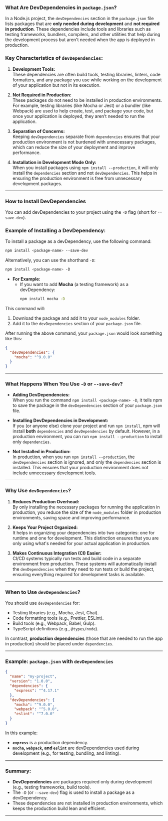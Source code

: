 ### **What Are DevDependencies in `package.json`?**

In a Node.js project, the `devDependencies` section in the `package.json` file lists packages that are **only needed during development** and **not required in production**. These dependencies include tools and libraries such as testing frameworks, bundlers, compilers, and other utilities that help during the development process but aren't needed when the app is deployed in production.

### **Key Characteristics of `devDependencies`:**

1. **Development Tools:**  
   These dependencies are often build tools, testing libraries, linters, code formatters, and any package you use while working on the development of your application but not in its execution.

2. **Not Required in Production:**  
   These packages do not need to be installed in production environments. For example, testing libraries (like Mocha or Jest) or a bundler (like Webpack) are used to help create, test, and package your code, but once your application is deployed, they aren’t needed to run the application.

3. **Separation of Concerns:**  
   Keeping `devDependencies` separate from `dependencies` ensures that your production environment is not burdened with unnecessary packages, which can reduce the size of your deployment and improve performance.

4. **Installation in Development Mode Only:**  
   When you install packages using `npm install --production`, it will only install the `dependencies` section and not `devDependencies`. This helps in ensuring the production environment is free from unnecessary development packages.

---

### **How to Install DevDependencies**

You can add devDependencies to your project using the `-D` flag (short for `--save-dev`).

### **Example of Installing a DevDependency:**

To install a package as a devDependency, use the following command:

```bash
npm install <package-name> --save-dev
```

Alternatively, you can use the shorthand `-D`:

```bash
npm install <package-name> -D
```

- **For Example:**
   - If you want to add **Mocha** (a testing framework) as a devDependency:
     ```bash
     npm install mocha -D
     ```

This command will:
1. Download the package and add it to your `node_modules` folder.
2. Add it to the `devDependencies` section of your `package.json` file.

After running the above command, your `package.json` would look something like this:

```json
{
  "devDependencies": {
    "mocha": "^9.0.0"
  }
}
```

---

### **What Happens When You Use `-D` or `--save-dev`?**

- **Adding DevDependencies:**  
   When you run the command `npm install <package-name> -D`, it tells npm to save the package in the `devDependencies` section of your `package.json` file.
  
- **Installing DevDependencies in Development:**  
   If you (or anyone else) clone your project and run `npm install`, npm will install **both** `dependencies` and `devDependencies` by default. However, in a production environment, you can run `npm install --production` to install only `dependencies`.

- **Not Installed in Production:**  
   In production, when you run `npm install --production`, the `devDependencies` section is ignored, and only the `dependencies` section is installed. This ensures that your production environment does not include unnecessary development tools.

---

### **Why Use `devDependencies`?**

1. **Reduces Production Overhead:**  
   By only installing the necessary packages for running the application in production, you reduce the size of the `node_modules` folder in production environments, saving space and improving performance.

2. **Keeps Your Project Organized:**  
   It helps in organizing your dependencies into two categories: one for runtime and one for development. This distinction ensures that you are only using what's needed for your actual application in production.

3. **Makes Continuous Integration (CI) Easier:**  
   CI/CD systems typically run tests and build code in a separate environment from production. These systems will automatically install the `devDependencies` when they need to run tests or build the project, ensuring everything required for development tasks is available.

---

### **When to Use `devDependencies`?**

You should use `devDependencies` for:

- Testing libraries (e.g., Mocha, Jest, Chai).
- Code formatting tools (e.g., Prettier, ESLint).
- Build tools (e.g., Webpack, Babel, Gulp).
- TypeScript definitions (e.g., `@types/node`).

In contrast, **production dependencies** (those that are needed to run the app in production) should be placed under `dependencies`.

---

### **Example: `package.json` with `devDependencies`**

```json
{
  "name": "my-project",
  "version": "1.0.0",
  "dependencies": {
    "express": "^4.17.1"
  },
  "devDependencies": {
    "mocha": "^9.0.0",
    "webpack": "^5.0.0",
    "eslint": "^7.0.0"
  }
}
```

In this example:
- **`express`** is a production dependency.
- **`mocha`, `webpack`, and `eslint`** are devDependencies used during development (e.g., for testing, bundling, and linting).

---

### **Summary:**

- **DevDependencies** are packages required only during development (e.g., testing frameworks, build tools).
- The `-D` (or `--save-dev`) flag is used to install a package as a devDependency.
- These dependencies are not installed in production environments, which keeps the production build lean and efficient.

---